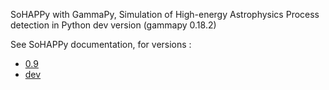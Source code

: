 SoHAPPy with GammaPy,
Simulation of High-energy Astrophysics Process detection in Python
dev version (gammapy 0.18.2)

See SoHAPPy documentation, for versions :
* [0.9](https://tstolarczyk.github.io/SoHAPPy-doc/0.9)
* [dev](https://tstolarczyk.github.io/SoHAPPy-doc/dev)

